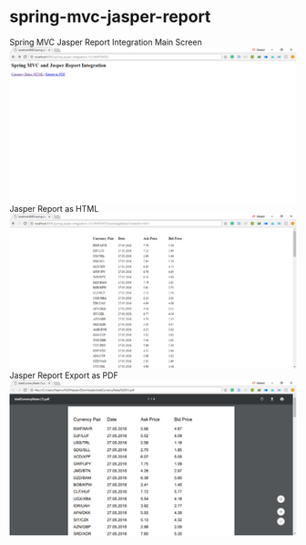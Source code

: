 # spring-mvc-jasper-report
Spring MVC Jasper Report Integration
Main Screen
![alt text](https://github.com/nazmul19/spring-mvc-jasper-report/blob/master/MainPage.png)
Jasper Report as HTML
![alt text](https://github.com/nazmul19/spring-mvc-jasper-report/blob/master/DisplayAsHtml.png)
Jasper Report Export as PDF
![alt text](https://github.com/nazmul19/spring-mvc-jasper-report/blob/master/ExportAsPdf.png)
